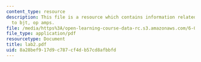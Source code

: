 ```yaml
---
content_type: resource
description: This file is a resource which contains information related to introduction
  to bjt, op amps.
file: /media/https%3A/open-learning-course-data-rc.s3.amazonaws.com/6-091-hands-on-introduction-to-electrical-engineering-lab-skills-january-iap-2008/8a28bef917d9c787cf4db57cd8afbbfd_lab2.pdf
file_type: application/pdf
resourcetype: Document
title: lab2.pdf
uid: 8a28bef9-17d9-c787-cf4d-b57cd8afbbfd
---
```

